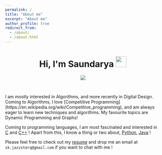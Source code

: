 ```yaml
---
permalink: /
title: "About me"
excerpt: "About me"
author_profile: true
redirect_from: 
  - /about/
  - /about.html
---
```

<h1 align="center">Hi, I'm Saundarya <img src="https://media.giphy.com/media/hvRJCLFzcasrR4ia7z/giphy.gif" width="35"></h1>
<p align="center">
  <a href="https://github.com/DenverCoder1/readme-typing-svg">
    <img src="https://readme-typing-svg.herokuapp.com?font=Time+New+Roman&color=%23C8BE25&size=25&center=true&vCenter=true&width=600&height=100&lines=Electronics+and+Communications+Student;Competitive+Programmer;Expert+on+Codeforces;Division+2+on+CodeChef+(4+Stars);6+Kyu(green)+on+AtCoder;Always+learning+new+things">
  </a>
</p>
<br>
</p> 
I am mostly interested in Algorithms, and more recently in Digital Design.
Coming to Algorithms, I love [Competitive Programming](https://en.wikipedia.org/wiki/Competitive_programming), and am always eager to learn new techniques and algorithms. My favourite topics are Dynamic Programming and Graphs!

Coming to programming languages, I am most fascinated and interested in [C](https://en.wikipedia.org/wiki/C_(programming_language)) and [C++](https://en.wikipedia.org/wiki/C%2B%2B) ! Apart from this, I know a thing or two about, [Python](https://en.wikipedia.org/wiki/Python_(programming_language)), [Java](https://en.wikipedia.org/wiki/java) !

Please feel free to check out my [resume](../files/full_cv.pdf) and drop me an email at `sk.jazzsterq@gmail.com` if you want to chat with me !